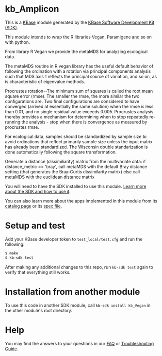 # kb_Amplicon

This is a [KBase](https://kbase.us) module generated by the [KBase Software Development Kit (SDK)](https://github.com/kbase/kb_sdk).

This module intends to wrap the R libraries Vegan, Paramigene and so on with python.

From library R Vegan we provide the metaMDS for analyzing ecological data.

The metaMDS routine in R vegan library has the useful default behavior of following the ordination with a rotation via principal components analysis such that MDS axis 1 reflects the principal source of variation, and so on, as is characteristic of eigenvalue methods.

Procrustes rotation--The minimum sum of squares is called the root mean square error (rmse). The smaller the rmse, the more similar the two configurations are. Two final configurations are considered to have converged (arrived at essentially the same solution) when the rmse is less than 0.01, and no single residual value exceeds 0.005. Procrustes analysis thereby provides a mechanism for determining when to stop repeatedly re-running the analysis - stop when there is convergence as measured by procrustes rmse.

For ecological data, samples should be standardized by sample size to avoid ordinations that reflect primarily sample size unless the input matrix has already been standardized.  The Wisconsin double standarization is done automatically following the square transformation. 

Generate a distance (dissimiliarity) matrix from the multivariate data:
if distance_metric == 'bray', call metaMDS with the default Bray distance setting (that generates the Bray-Curtis dissimilarity matrix)
else call metaMDS with the euclidean distance matrix


You will need to have the SDK installed to use this module. [Learn more about the SDK and how to use it](https://kbase.github.io/kb_sdk_docs/).

You can also learn more about the apps implemented in this module from its [catalog page](https://narrative.kbase.us/#catalog/modules/kb_Vegan) or its [spec file]($module_name.spec).

# Setup and test

Add your KBase developer token to `test_local/test.cfg` and run the following:

```bash
$ make
$ kb-sdk test
```

After making any additional changes to this repo, run `kb-sdk test` again to verify that everything still works.

# Installation from another module

To use this code in another SDK module, call `kb-sdk install kb_Vegan` in the other module's root directory.

# Help

You may find the answers to your questions in our [FAQ](https://kbase.github.io/kb_sdk_docs/references/questions_and_answers.html) or [Troubleshooting Guide](https://kbase.github.io/kb_sdk_docs/references/troubleshooting.html).

